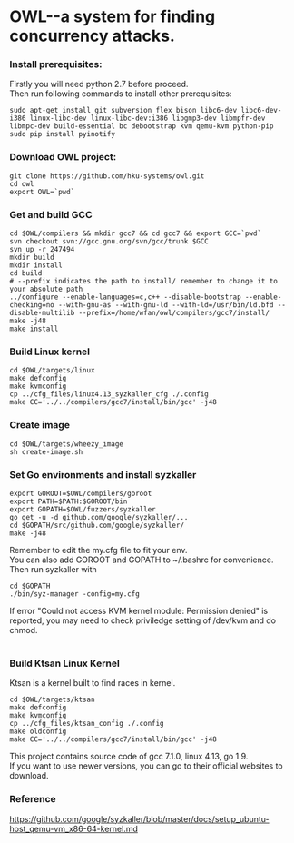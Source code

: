 # OWL--a system for finding concurrency attacks.

### Install prerequisites:
Firstly you will need python 2.7 before proceed.<br>
Then run following commands to install other prerequisites:
```
sudo apt-get install git subversion flex bison libc6-dev libc6-dev-i386 linux-libc-dev linux-libc-dev:i386 libgmp3-dev libmpfr-dev libmpc-dev build-essential bc debootstrap kvm qemu-kvm python-pip
sudo pip install pyinotify
```

### Download OWL project:

```
git clone https://github.com/hku-systems/owl.git
cd owl
export OWL=`pwd`
```
### Get and build GCC
```
cd $OWL/compilers && mkdir gcc7 && cd gcc7 && export GCC=`pwd`
svn checkout svn://gcc.gnu.org/svn/gcc/trunk $GCC
svn up -r 247494
mkdir build
mkdir install
cd build
# --prefix indicates the path to install/ remember to change it to your absolute path
../configure --enable-languages=c,c++ --disable-bootstrap --enable-checking=no --with-gnu-as --with-gnu-ld --with-ld=/usr/bin/ld.bfd --disable-multilib --prefix=/home/wfan/owl/compilers/gcc7/install/ 
make -j48
make install
```
### Build Linux kernel
```
cd $OWL/targets/linux
make defconfig
make kvmconfig
cp ../cfg_files/linux4.13_syzkaller_cfg ./.config
make CC='../../compilers/gcc7/install/bin/gcc' -j48
```
### Create image
```
cd $OWL/targets/wheezy_image
sh create-image.sh
```
### Set Go environments and install syzkaller
```
export GOROOT=$OWL/compilers/goroot
export PATH=$PATH:$GOROOT/bin
export GOPATH=$OWL/fuzzers/syzkaller
go get -u -d github.com/google/syzkaller/...
cd $GOPATH/src/github.com/google/syzkaller/
make -j48
```
Remember to edit the my.cfg file to fit your env. <br>
You can also add GOROOT and GOPATH to ~/.bashrc for convenience. <br>
Then run syzkaller with
```
cd $GOPATH
./bin/syz-manager -config=my.cfg
```
If error "Could not access KVM kernel module: Permission denied" is reported, you may need to check priviledge setting of /dev/kvm and do chmod.<br><br>

### Build Ktsan Linux Kernel
Ktsan is a kernel built to find races in kernel.
```
cd $OWL/targets/ktsan
make defconfig
make kvmconfig
cp ../cfg_files/ktsan_config ./.config
make oldconfig
make CC='../../compilers/gcc7/install/bin/gcc' -j48
```
This project contains source code of gcc 7.1.0, linux 4.13, go 1.9. <br>
If you want to use newer versions, you can go to their official websites to download.<br>
### Reference
https://github.com/google/syzkaller/blob/master/docs/setup_ubuntu-host_qemu-vm_x86-64-kernel.md <br>
